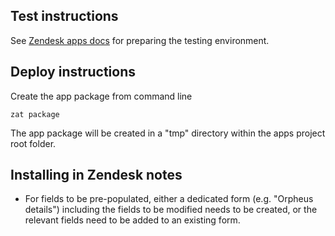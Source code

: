 ## Test instructions #

See [Zendesk apps docs](https://developer.zendesk.com/apps/docs/developer-guide/setup) for preparing the testing environment.
## Deploy instructions #
Create the app package from command line
```
zat package
```

The app package will be created in a "tmp" directory within the apps project root folder.

## Installing in Zendesk notes

* For fields to be pre-populated, either a dedicated form (e.g. "Orpheus details") including the fields to be modified needs to be created, or the relevant fields need to be added to an existing form.

